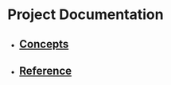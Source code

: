 # Project Documentation

- ## [Concepts](Concepts/Abstract.html)
- ## [Reference](reference/Desktop.html)
